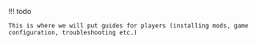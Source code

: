!!! todo

    This is where we will put guides for players (installing mods, game configuration, troubleshooting etc.)